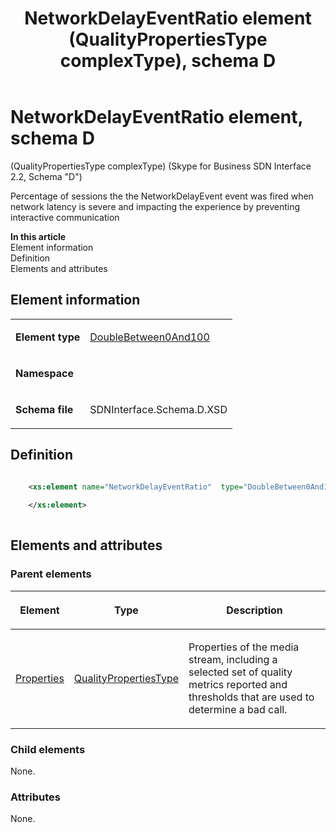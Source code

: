 ﻿---
title: NetworkDelayEventRatio element (QualityPropertiesType complexType), schema D
TOCTitle: NetworkDelayEventRatio element
description: Percentage of sessions the the NetworkDelayEvent event was fired when network latency is severe and impacting the experience by preventing interactive communication.
ms:assetid: b653d5f7-ebcb-0303-359d-87ef6071bbab
ms:mtpsurl: https://msdn.microsoft.com/library/Mt170927(v=office.16)
ms:contentKeyID: 65855502
ms.date: 08/24/2015
mtps_version: v=office.16
dev_langs:
- xml
---

# NetworkDelayEventRatio element, schema D

(QualityPropertiesType complexType) (Skype for Business SDN Interface 2.2, Schema "D")

Percentage of sessions the the NetworkDelayEvent event was fired when network latency is severe and impacting the experience by preventing interactive communication


**In this article**  
Element information  
Definition  
Elements and attributes  

## Element information

<table>
<tbody>
<tr class="odd">
<td><p><strong>Element type</strong></p></td>
<td><p><a href="doublebetween0and100-simpletype-skype-for-business-sdn-interface-2-2-schema-d.md">DoubleBetween0And100</a></p></td>
</tr>
<tr class="even">
<td><p><strong>Namespace</strong></p></td>
<td><p></p></td>
</tr>
<tr class="odd">
<td><p><strong>Schema file</strong></p></td>
<td><p>SDNInterface.Schema.D.XSD</p></td>
</tr>
</tbody>
</table>


## Definition

```xml

    <xs:element name="NetworkDelayEventRatio"  type="DoubleBetween0And100">
    
    </xs:element>
  
```

## Elements and attributes

### Parent elements

<table>
<thead>
<tr class="header">
<th><p>Element</p></th>
<th><p>Type</p></th>
<th><p>Description</p></th>
</tr>
</thead>
<tbody>
<tr class="odd">
<td><p><a href="properties-element-qualitytype-complextype-skype-for-business-sdn-interface-2-2-schema-d.md">Properties</a></p></td>
<td><p><a href="qualitypropertiestype-complextype-skype-for-business-sdn-interface-2-2-schema-d.md">QualityPropertiesType</a></p></td>
<td><p>Properties of the media stream, including a selected set of quality metrics reported and thresholds that are used to determine a bad call.</p></td>
</tr>
</tbody>
</table>


### Child elements

None.

### Attributes

None.

